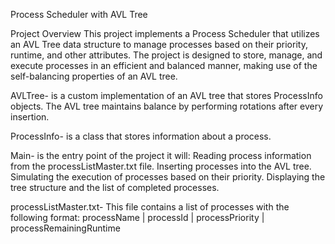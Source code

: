 Process Scheduler with AVL Tree


Project Overview
This project implements a Process Scheduler that utilizes an AVL Tree data structure to manage processes based on their priority, runtime, and other attributes. 
The project is designed to store, manage, and execute processes in an efficient and balanced manner, making use of the self-balancing properties of an AVL tree.

AVLTree- is a custom implementation of an AVL tree that stores ProcessInfo objects. 
The AVL tree maintains balance by performing rotations after every insertion.

ProcessInfo- is a class that stores information about a process.

Main- is the entry point of the project it will:
Reading process information from the processListMaster.txt file.
Inserting processes into the AVL tree.
Simulating the execution of processes based on their priority.
Displaying the tree structure and the list of completed processes.


processListMaster.txt-
This file contains a list of processes with the following format:
processName | processId | processPriority | processRemainingRuntime